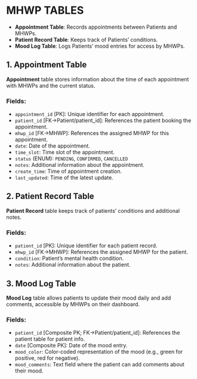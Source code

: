 
# MHWP TABLES

- **Appointment Table**: Records appointments between Patients and MHWPs.
- **Patient Record Table**: Keeps track of Patients’ conditions.
- **Mood Log Table**: Logs Patients’ mood entries for access by MHWPs.

## 1. **Appointment Table**

**Appointment** table stores information about the time of each appointment with MHWPs and the current status.

### Fields:

- `appointment_id` [PK]: Unique identifier for each appointment.
- `patient_id` [FK->Patient/patient_id]: References the patient booking the appointment.
- `mhwp_id` [FK->MHWP]: References the assigned MHWP for this appointment.
- `date`: Date of the appointment.
- `time_slot`: Time slot of the appointment.
- `status` (ENUM): `PENDING`, `CONFIRMED`, `CANCELLED`
- `notes`: Additional information about the appointment.
- `create_time`: Time of appointment creation.
- `last_updated`: Time of the latest update.

## 2. **Patient Record Table**

**Patient Record** table keeps track of patients’ conditions and additional notes.

### Fields:

- `patient_id` [PK]: Unique identifier for each patient record.
- `mhwp_id` [FK->MHWP]: References the assigned MHWP for the patient.
- `condition`: Patient’s mental health condition.
- `notes`: Additional information about the patient.

## 3. **Mood Log Table**

**Mood Log** table allows patients to update their mood daily and add comments, accessible by MHWPs on their dashboard.

### Fields:

- `patient_id` [Composite PK; FK->Patient/patient_id]: References the patient table for patient info.
- `date` [Composite PK]: Date of the mood entry.
- `mood_color`: Color-coded representation of the mood (e.g., green for positive, red for negative).
- `mood_comments`: Text field where the patient can add comments about their mood.
